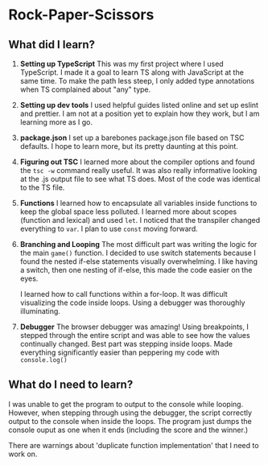 # Rock-Paper-Scissors

## What did I learn?

1. **Setting up TypeScript**
   This was my first project where I used TypeScript. I made it a goal to learn TS along with JavaScript at the same time. To make the path less steep, I only added type annotations when TS complained about "any" type.

2. **Setting up dev tools**
   I used helpful guides listed online and set up eslint and prettier. I am not at a position yet to explain how they work, but I am learning more as I go.

3. **package.json**
   I set up a barebones package.json file based on TSC defaults. I hope to learn more, but its pretty daunting at this point.

4. **Figuring out TSC**
   I learned more about the compiler options and found the `tsc -w` command really useful. It was also really informative looking at the .js output file to see what TS does. Most of the code was identical to the TS file.

5. **Functions**
   I learned how to encapsulate all variables inside functions to keep the global space less polluted. I learned more about scopes (function and lexical) and used `let`. I noticed that the transpiler changed everything to `var`. I plan to use `const` moving forward.

6. **Branching and Looping**
   The most difficult part was writing the logic for the main `game()` function. I decided to use switch statements because I found the nested if-else statements visually overwhelming. I like having a switch, then one nesting of if-else, this made the code easier on the eyes.

   I learned how to call functions within a for-loop. It was difficult visualizing the code inside loops. Using a debugger was thoroughly illuminating.

7. **Debugger**
   The browser debugger was amazing! Using breakpoints, I stepped through the entire script and was able to see how the values continually changed. Best part was stepping inside loops. Made everything significantly easier than peppering my code with `console.log()`

## What do I need to learn?

I was unable to get the program to output to the console while looping. However, when stepping through using the debugger, the script correctly output to the console when inside the loops. The program just dumps the console ouput as one when it ends (including the score and the winner.)

There are warnings about 'duplicate function implementation' that I need to work on.
